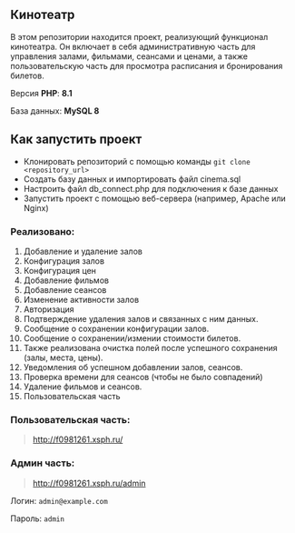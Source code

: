 ## Кинотеатр
В этом репозитории находится проект, реализующий функционал кинотеатра. Он включает в себя административную часть для управления залами, фильмами, сеансами и ценами, а также пользовательскую часть для просмотра расписания и бронирования билетов.

Версия **PHP**: **8.1**

База данных: **MySQL 8**

## Как запустить проект
* Клонировать репозиторий с помощью команды `git clone <repository_url>`
* Создать базу данных и импортировать файл cinema.sql
* Настроить файл db_connect.php для подключения к базе данных
* Запустить проект с помощью веб-сервера (например, Apache или Nginx)

### Реализовано:
1. Добавление и удаление залов
2. Конфигурация залов
3. Конфигурация цен
4. Добавление фильмов
5. Добавление сеансов
6. Изменение активности залов
7. Авторизация
8. Подтверждение удаления залов и связанных с ним данных.
9. Сообщение о сохранении конфигурации залов.
10. Сообщение о сохранении/измении стоимости билетов.
11. Также реализована очистка полей после успешного сохранения (залы, места, цены).
12. Уведомления об успешном добавлении залов, сеансов.
13. Проверка времени для сеансов (чтобы не было совпадений)
14. Удаление фильмов и сеансов.
15. Пользовательская часть

### Пользовательская часть:
> http://f0981261.xsph.ru/

### Админ часть:
> http://f0981261.xsph.ru/admin

Логин: `admin@example.com`

Пароль: `admin`